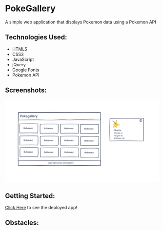 # PokeGallery

A simple web application that displays Pokemon data using a Pokemon API

## Technologies Used:
- HTML5
- CSS3
- JavaScript
- jQuery
- Google Fonts
- Pokemon API

## Screenshots:

![wireframe](./imgs/wireframe.png)

## Getting Started:
[Click Here](https://cabbycab.github.io/PokeGallery/) to see the deployed app!

## Obstacles:
